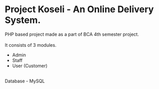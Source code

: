 # Project Koseli - An Online Delivery System.

PHP based project made as a part of BCA 4th semester project. <br> <br>
It consists of 3 modules.
* Admin
* Staff
* User (Customer)
<br>
 Database - MySQL
